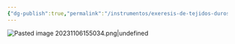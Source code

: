 ```yaml
---
{"dg-publish":true,"permalink":"/instrumentos/exeresis-de-tejidos-duros/material-rotatorio/perioset/"}
---
```


![Pasted image 20231106155034.png|undefined](/img/user/Cirugia%20Bucal%20I/Medias/Pasted%20image%2020231106155034.png)